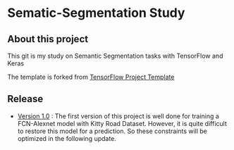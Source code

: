 # Sematic-Segmentation Study



## About this project



This git is my study on Semantic Segmentation tasks with TensorFlow and Keras 



The template is forked from [TensorFlow Project Template](https://github.com/MrGemy95/Tensorflow-Project-Template)



## Release



* [Version 1.0](https://github.com/kuro10/Sematic-Segmentation/tree/d123e2f3b198361eca069ca902a50d53ed52e987) : The first version of this project is well done for training a FCN-Alexnet model with Kitty Road Dataset. However, it is quite difficult to restore this model for a prediction. So these constraints will be optimized in the following update. 

